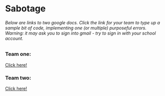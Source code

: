 # Sabotage
###### Below are links to two google docs. Click the link for your team to type up a sample bit of code, implementing one (or multiple) purposeful errors. _Warning: it may ask you to sign into gmail - try to sign in with your school account._

### Team one:
[Click here!](https://docs.google.com/document/d/1Dx9L5f_xjoB4G8R3o0qCvwei6Qt2TQtQSF-TRlpMr08/edit?usp=sharing)

### Team two:
[Click here!](https://docs.google.com/document/d/13CVe6fhHCjE0cuw1opseeICMc4XGo9Xi1v5peJUzDXE/edit?usp=sharing)

